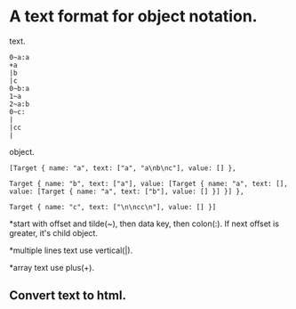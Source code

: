 # A text format for object notation.

text.

 ```
0~a:a
+a
|b
|c
0~b:a
1~a
2~a:b
0~c:
|
|cc
|
```

object.

```
[Target { name: "a", text: ["a", "a\nb\nc"], value: [] },

Target { name: "b", text: ["a"], value: [Target { name: "a", text: [], value: [Target { name: "a", text: ["b"], value: [] }] }] },

Target { name: "c", text: ["\n\ncc\n"], value: [] }]
```

*start with offset and tilde(~), then data key, then colon(:). If next offset is greater, it's child object.

*multiple lines text use vertical(|).

*array text use plus(+).

## Convert text to html.
